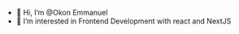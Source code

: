 - 👋 Hi, I’m @Okon Emmanuel
- 👀 I’m interested in Frontend Development with react and NextJS

<!---
Emmanuel-fusion/Emmanuel-fusion is a ✨ special ✨ repository because its `README.md` (this file) appears on your GitHub profile.
You can click the Preview link to take a look at your changes.
--->

